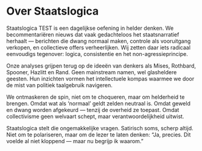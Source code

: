# Over Staatslogica

Staatslogica TEST is een dagelijkse oefening in helder denken. We becommentariëren nieuws dat vaak gedachteloos het staatsnarratief herhaalt — berichten die dwang normaal maken, controle als vooruitgang verkopen, en collectieve offers verheerlijken. Wij zetten daar iets radicaal eenvoudigs tegenover: logica, consistentie en het non-agressieprincipe.

Onze analyses grijpen terug op de ideeën van denkers als Mises, Rothbard, Spooner, Hazlitt en Rand. Geen mainstream namen, wel glasheldere geesten. Hun inzichten vormen het intellectuele kompas waarmee we door de mist van politiek taalgebruik navigeren.

We ontmaskeren de spin, niet om te choqueren, maar om helderheid te brengen. Omdat wat als ‘normaal’ geldt zelden neutraal is. Omdat geweld en dwang worden afgekeurd — tenzij de overheid ze toepast. Omdat collectivisme geen welvaart schept, maar verantwoordelijkheid uitwist.

Staatslogica stelt die ongemakkelijke vragen. Satirisch soms, scherp altijd. Niet om te polariseren, maar om de lezer te laten denken: “Ja, precies. Dit voelde al niet kloppend — maar nu begrijp ik waarom.”